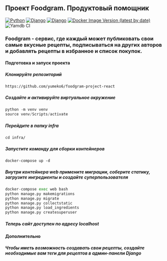 ## Проект Foodgram. Продуктовый помощник

[![Python](https://img.shields.io/badge/-Python_3.7.9-464646??style=flat-square&logo=Python)](https://www.python.org/downloads/)
[![Django](https://img.shields.io/badge/-Django-464646??style=flat-square&logo=Django)](https://www.djangoproject.com/)
[![Django](https://img.shields.io/badge/-Django_rest_framework_3.12.4-464646??style=flat-square&logo=Django)](https://www.django-rest-framework.org)
[![Docker Image Version (latest by date)](https://img.shields.io/docker/v/yumeko1/foodgram-backend?label=docker&logo=docker)](https://hub.docker.com/r/yumeko1/api_yamdb/tags)
![Yamdb CI](https://github.com/yumeko6/foodgram-project-react/actions/workflows/foodgram_workflow.yml/badge.svg)

### Foodgram - сервис, где каждый может публиковать свои самые вкусные рецепты, подписываться на других авторов и добавлять рецепты в избранное и список покупок.

#### Подготовка и запуск проекта

##### Клонируйте репозиторий
`https://github.com/yumeko6/foodgram-project-react`

##### Создайте и активируйте виртуальное окружение
```python
python -m venv venv
source venv/Scripts/activate
```

##### Перейдите в папку infra
`cd infra/`

##### Запустите команду для сборки контейнеров
`docker-compose up -d`

##### Внутри контейнера web примените миграции, соберите статику, загрузите ингредиенты и создайте суперпользователя
```python
docker-compose exec web bash
python manage.py makemigrations
python manage.py migrate
python manage.py collectstatic
python manage.py load_ingredients
python manage.py createsuperuser
```
##### Теперь сайт доступен по адресу localhost
#### Дополнительно
##### Чтобы иметь возможность создавать свои рецепты, создайте необходимые вам теги для рецептов в админ-панели Django